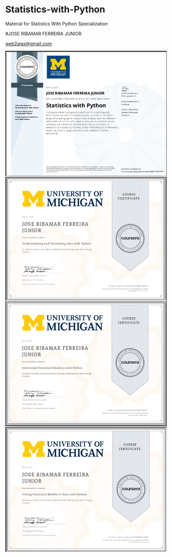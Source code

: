 # Statistics-with-Python
Material for Statistics With Python Specialization

#JOSE RIBAMAR FERREIRA JUNIOR

web2ajax@gmail.com

![](0.png)
![](1.png)
![](2.png)
![](3.png)

